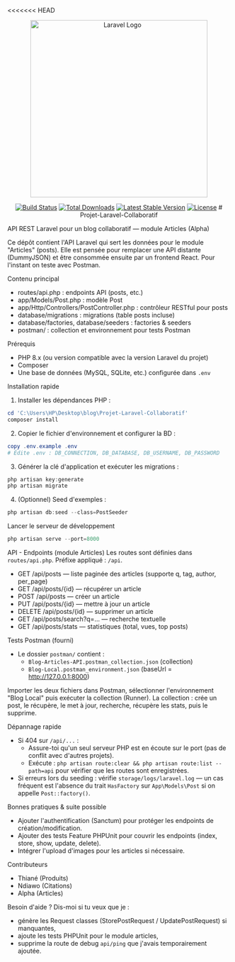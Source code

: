 <<<<<<< HEAD
<p align="center"><a href="https://laravel.com" target="_blank"><img src="https://raw.githubusercontent.com/laravel/art/master/logo-lockup/5%20SVG/2%20CMYK/1%20Full%20Color/laravel-logolockup-cmyk-red.svg" width="400" alt="Laravel Logo"></a></p>

<p align="center">
<a href="https://github.com/laravel/framework/actions"><img src="https://github.com/laravel/framework/workflows/tests/badge.svg" alt="Build Status"></a>
<a href="https://packagist.org/packages/laravel/framework"><img src="https://img.shields.io/packagist/dt/laravel/framework" alt="Total Downloads"></a>
<a href="https://packagist.org/packages/laravel/framework"><img src="https://img.shields.io/packagist/v/laravel/framework" alt="Latest Stable Version"></a>
<a href="https://packagist.org/packages/laravel/framework"><img src="https://img.shields.io/packagist/l/laravel/framework" alt="License"></a>
# Projet-Laravel-Collaboratif

API REST Laravel pour un blog collaboratif — module Articles (Alpha)

Ce dépôt contient l'API Laravel qui sert les données pour le module "Articles" (posts). Elle est pensée pour remplacer une API distante (DummyJSON) et être consommée ensuite par un frontend React. Pour l'instant on teste avec Postman.

Contenu principal
- routes/api.php : endpoints API (posts, etc.)
- app/Models/Post.php : modèle Post
- app/Http/Controllers/PostController.php : contrôleur RESTful pour posts
- database/migrations : migrations (table posts incluse)
- database/factories, database/seeders : factories & seeders
- postman/ : collection et environnement pour tests Postman

Prérequis
- PHP 8.x (ou version compatible avec la version Laravel du projet)
- Composer
- Une base de données (MySQL, SQLite, etc.) configurée dans `.env`

Installation rapide
1. Installer les dépendances PHP :

```powershell
cd 'C:\Users\HP\Desktop\blog\Projet-Laravel-Collaboratif'
composer install
```

2. Copier le fichier d'environnement et configurer la BD :

```powershell
copy .env.example .env
# Édite .env : DB_CONNECTION, DB_DATABASE, DB_USERNAME, DB_PASSWORD
```

3. Générer la clé d'application et exécuter les migrations :

```powershell
php artisan key:generate
php artisan migrate
```

4. (Optionnel) Seed d'exemples :

```powershell
php artisan db:seed --class=PostSeeder
```

Lancer le serveur de développement

```powershell
php artisan serve --port=8000
```

API - Endpoints (module Articles)
Les routes sont définies dans `routes/api.php`. Préfixe appliqué : `/api`.

- GET /api/posts — liste paginée des articles (supporte q, tag, author, per_page)
- GET /api/posts/{id} — récupérer un article
- POST /api/posts — créer un article
- PUT /api/posts/{id} — mettre à jour un article
- DELETE /api/posts/{id} — supprimer un article
- GET /api/posts/search?q=... — recherche textuelle
- GET /api/posts/stats — statistiques (total, vues, top posts)

Tests Postman (fourni)
- Le dossier `postman/` contient :
	- `Blog-Articles-API.postman_collection.json` (collection)
	- `Blog-Local.postman_environment.json` (baseUrl = http://127.0.0.1:8000)

Importer les deux fichiers dans Postman, sélectionner l'environnement "Blog Local" puis exécuter la collection (Runner). La collection : crée un post, le récupère, le met à jour, recherche, récupère les stats, puis le supprime.

Dépannage rapide
- Si 404 sur `/api/...` :
	- Assure-toi qu'un seul serveur PHP est en écoute sur le port (pas de conflit avec d'autres projets).
	- Exécute : `php artisan route:clear && php artisan route:list --path=api` pour vérifier que les routes sont enregistrées.
- Si erreurs lors du seeding : vérifie `storage/logs/laravel.log` — un cas fréquent est l'absence du trait `HasFactory` sur `App\Models\Post` si on appelle `Post::factory()`.

Bonnes pratiques & suite possible
- Ajouter l'authentification (Sanctum) pour protéger les endpoints de création/modification.
- Ajouter des tests Feature PHPUnit pour couvrir les endpoints (index, store, show, update, delete).
- Intégrer l'upload d'images pour les articles si nécessaire.

Contributeurs
- Thiané (Produits)
- Ndiawo (Citations)
- Alpha (Articles)

Besoin d'aide ? Dis-moi si tu veux que je :
- génère les Request classes (StorePostRequest / UpdatePostRequest) si manquantes,
- ajoute les tests PHPUnit pour le module articles,
- supprime la route de debug `api/ping` que j'avais temporairement ajoutée.
